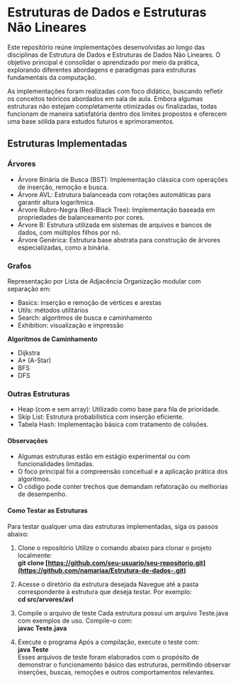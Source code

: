 # Estruturas de Dados e Estruturas Não Lineares
Este repositório reúne implementações desenvolvidas ao longo das disciplinas de Estrutura de Dados e Estruturas de Dados Não Lineares. O objetivo principal é consolidar o aprendizado por meio da prática, explorando diferentes abordagens e paradigmas para estruturas fundamentais da computação.

As implementações foram realizadas com foco didático, buscando refletir os conceitos teóricos abordados em sala de aula. Embora algumas estruturas não estejam completamente otimizadas ou finalizadas, todas funcionam de maneira satisfatória dentro dos limites propostos e oferecem uma base sólida para estudos futuros e aprimoramentos.

## Estruturas Implementadas
### Árvores
- Árvore Binária de Busca (BST): Implementação clássica com operações de inserção, remoção e busca.
- Árvore AVL: Estrutura balanceada com rotações automáticas para garantir altura logarítmica.
- Árvore Rubro-Negra (Red-Black Tree): Implementação baseada em propriedades de balanceamento por cores.
- Árvore B: Estrutura utilizada em sistemas de arquivos e bancos de dados, com múltiplos filhos por nó.
- Árvore Genérica: Estrutura base abstrata para construção de árvores especializadas, como a binária.

### Grafos
Representação por Lista de Adjacência Organização modular com separação em:

- Basics: inserção e remoção de vértices e arestas
- Utils: métodos utilitários
- Search: algoritmos de busca e caminhamento
- Exhibition: visualização e impressão
  
**Algoritmos de Caminhamento**
- Dijkstra
- A* (A-Star)
- BFS
- DFS

### Outras Estruturas
- Heap (com e sem array): Utilizado como base para fila de prioridade.
- Skip List: Estrutura probabilística com inserção eficiente.
- Tabela Hash: Implementação básica com tratamento de colisões.

#### **Observações**<br>
- Algumas estruturas estão em estágio experimental ou com funcionalidades limitadas.
- O foco principal foi a compreensão conceitual e a aplicação prática dos algoritmos.
- O código pode conter trechos que demandam refatoração ou melhorias de desempenho.

#### **Como Testar as Estruturas**
Para testar qualquer uma das estruturas implementadas, siga os passos abaixo:<br>

1. Clone o repositório Utilize o comando abaixo para clonar o projeto localmente:<br>
**git clone [https://github.com/seu-usuario/seu-repositorio.git](https://github.com/namariaa/Estrutura-de-dados-.git)**

2. Acesse o diretório da estrutura desejada Navegue até a pasta correspondente à estrutura que deseja testar. Por exemplo:<br>
**cd src/arvores/avl**

3. Compile o arquivo de teste Cada estrutura possui um arquivo Teste.java com exemplos de uso. Compile-o com:<br>
**javac Teste.java**
4. Execute o programa Após a compilação, execute o teste com:<br>
**java Teste** <br>
Esses arquivos de teste foram elaborados com o propósito de demonstrar o funcionamento básico das estruturas, permitindo observar inserções, buscas, remoções e outros comportamentos relevantes.
